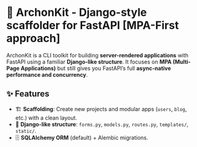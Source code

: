# 👑 **ArchonKit** - Django-style scaffolder  for FastAPI [MPA-First approach]

ArchonKit is a CLI toolkit for building **server-rendered applications** with FastAPI using a familiar **Django-like structure**. It focuses on **MPA (Multi-Page Applications)** but still gives you FastAPI’s full **async-native performance and concurrency**.

## ✨ Features

- 🏗️ **Scaffolding**: Create new projects and modular apps (`users`, `blog`, etc.) with a clean layout.
- 📂 **Django-like structure**: `forms.py`, `models.py`, `routes.py`, `templates/`, `static/`.
- 🗄️ **SQLAlchemy ORM** (default) + Alembic migrations.